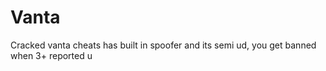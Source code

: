 # Vanta
Cracked vanta cheats has built in spoofer and its semi ud, you get banned when 3+ reported u

